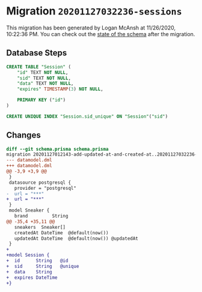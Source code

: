 # Migration `20201127032236-sessions`

This migration has been generated by Logan McAnsh at 11/26/2020, 10:22:36 PM.
You can check out the [state of the schema](./schema.prisma) after the migration.

## Database Steps

```sql
CREATE TABLE "Session" (
    "id" TEXT NOT NULL,
    "sid" TEXT NOT NULL,
    "data" TEXT NOT NULL,
    "expires" TIMESTAMP(3) NOT NULL,

    PRIMARY KEY ("id")
)

CREATE UNIQUE INDEX "Session.sid_unique" ON "Session"("sid")
```

## Changes

```diff
diff --git schema.prisma schema.prisma
migration 20201127012143-add-updated-at-and-created-at..20201127032236-sessions
--- datamodel.dml
+++ datamodel.dml
@@ -3,9 +3,9 @@
 }
 datasource postgresql {
   provider = "postgresql"
-  url = "***"
+  url = "***"
 }
 model Sneaker {
   brand         String
@@ -35,4 +35,11 @@
   sneakers  Sneaker[]
   createdAt DateTime  @default(now())
   updatedAt DateTime  @default(now()) @updatedAt
 }
+
+model Session {
+  id      String   @id
+  sid     String   @unique
+  data    String
+  expires DateTime
+}
```


